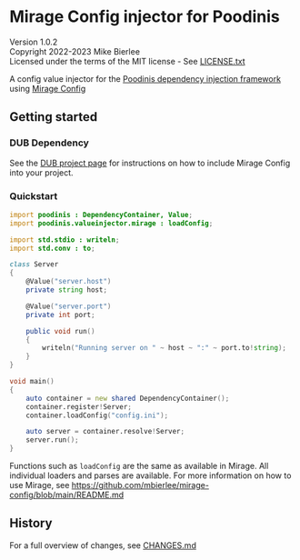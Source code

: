 # Mirage Config injector for Poodinis

Version 1.0.2  
Copyright 2022-2023 Mike Bierlee  
Licensed under the terms of the MIT license - See [LICENSE.txt](LICENSE.txt)

A config value injector for the [Poodinis dependency injection framework](https://github.com/mbierlee/poodinis) using [Mirage Config](https://github.com/mbierlee/mirage-config)

## Getting started

### DUB Dependency

See the [DUB project page](https://code.dlang.org/packages/poodinis-mirage-config-injector) for instructions on how to include Mirage Config into your project.

### Quickstart

```d
import poodinis : DependencyContainer, Value;
import poodinis.valueinjector.mirage : loadConfig;

import std.stdio : writeln;
import std.conv : to;

class Server
{
    @Value("server.host")
    private string host;

    @Value("server.port")
    private int port;

    public void run()
    {
        writeln("Running server on " ~ host ~ ":" ~ port.to!string);
    }
}

void main()
{
    auto container = new shared DependencyContainer();
    container.register!Server;
    container.loadConfig("config.ini");

    auto server = container.resolve!Server;
    server.run();
}
```

Functions such as `loadConfig` are the same as available in Mirage. All individual loaders and parses are available. For more information on how to use Mirage, see https://github.com/mbierlee/mirage-config/blob/main/README.md

## History

For a full overview of changes, see [CHANGES.md](CHANGES.md)
